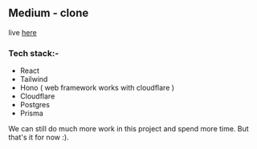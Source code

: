 ## Medium - clone 
live [here](https://medium-seven-psi.vercel.app/)
### Tech stack:- 
- React
- Tailwind
- Hono ( web framework works with cloudflare )
- Cloudflare
- Postgres
- Prisma

We can still do much more work in this project and spend more time. But that's it for now :).
